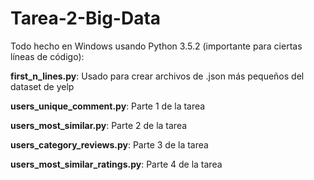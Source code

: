 # Tarea-2-Big-Data
Todo hecho en Windows usando Python 3.5.2 (importante para ciertas líneas de código):

**first_n_lines.py**: Usado para crear archivos de .json más pequeños del dataset de yelp



**users_unique_comment.py**:       Parte 1 de la tarea 

**users_most_similar.py**:         Parte 2 de la tarea 

**users_category_reviews.py**:     Parte 3 de la tarea 

**users_most_similar_ratings.py**: Parte 4 de la tarea
